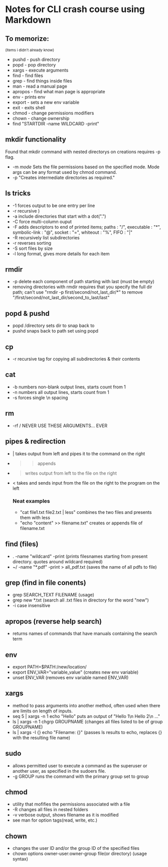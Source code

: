 # Notes for CLI crash course using Markdown

## To memorize: 
<sub>(items i didn't already know)</sub>
* pushd - push directory
* popd - pop directory
* xargs - execute arguments
* find - find files
* grep - find things inside files
* man - read a manual page
* apropos - find what man page is appropriate
* env - prints env
* export - sets a new env variable
* exit - exits shell
* chmod - change permissions modifiers
* chown - change ownership
* find "STARTDIR -name WILDCARD -print"


## mkdir functionality
Found that mkdir command with nested directorys on creations requires -p flag.
* -m *mode* Sets the file permissions based on the specified mode. Mode args can be any format used by chmod command.
* -p "Creates intermediate directories as required."

## ls tricks
* -1  forces output to be one entry per line
* -r  recursive )
* -a  include directories that start with a dot(".")
* -C  force multi-column ouput
* -F  adds descriptors to end of printed items; paths : "/", executable : "*", symbolic-link : "@", socket : "=", whiteout : "%", FIFO : "|" 
* -R  recursively list subdirectories
* -r  reverses sorting
* -S  sort files by size
* -l  long format, gives more details for each item

## rmdir
* -p  delete each component of path starting with last (must be empty)
* removing directories with rmdir requires that you specify the full dir path; can't use "rmdir -p first/second/not_last_dir/*" to remove "/first/second/not_last_dir/second_to_last/last"

## popd & pushd
* popd  /directory sets dir to snap back to
* pushd snaps back to path set using popd

## cp
* -r  recursive tag for copying all subdirectories & their contents

## cat
* -b  numbers non-blank output lines, starts count from 1
* -n  numbers all output lines, starts count from 1
* -s  forces single \n spacing

## rm
* -rf /   NEVER USE THESE ARGUMENTS... EVER

## pipes & redirection
* |   takes output from left and pipes it to the command on the right
* >>  appends
* >   writes output from left to the file on the right
* <   takes and sends input from the file on the right to the program on the left

    ### Neat examples
    * "cat file1.txt file2.txt | less" combines the two files and presents them with less
    * "echo "content" >> filename.txt"  creates or appends file of filename.txt

## find (files)
* . -name "wildcard" -print   (prints filesnames starting from present directory. quotes around wildcard required)
* ~/ -name "*.pdf" -print > all_pdf.txt (saves the name of all pdfs to file)


## grep (find in file conents)
* grep SEARCH_TEXT FILENAME (usage)
* grep new *.txt  (search all .txt files in directory for the word "new")
* -i  case insensitive

## apropos (reverse help search)
* returns names of commands that have manuals containing the search term

## env
* export PATH=$PATH:/new/location/
* export ENV_VAR="variable_value" (creates new env variable)
* unset ENV_VAR (removes env variable named ENV_VAR)


## xargs
* method to pass arguments into another method, often used when there are limits on length of inputs.
* seq 5 | xargs -n 1 echo "Hello"  puts an output of "Hello 1\n Hello 2\n ..."
* ls | xargs -n 1 chgrp GROUPNAME (changes all files listed to be of group GROUPNAME)
* ls | xargs -I {} echo "Filename: {}"  (passes ls results to echo, replaces {} with the resulting file name)

## sudo
* allows permitted user to execute a command as the superuser or another user, as specified in the sudoers file.
* -g GROUP  runs the command with the primary group set to group

## chmod
* utility that mofifies the permissions associated with a file
* -R  changes all files in nested folders
* -v  verbose output, shows filename as it is modified
*  see man for option tags(read, write, etc.)

## chown
* changes the user ID and/or the group ID of the specified files
* chown options owner-user:owner-group file(or directory)  (usage syntax)




